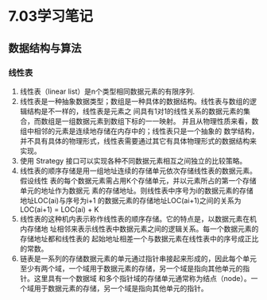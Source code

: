 # 7.03学习笔记

## 数据结构与算法

### 线性表
1. 线性表（linear list）是n个类型相同数据元素的有限序列.
2. 线性表是一种抽象数据类型；数组是一种具体的数据结构。线性表与数组的逻辑结构是不一样的，线性表是元素之 间具有1对1的线性关系的数据元素的集合，而数组是一组数据元素到数组下标的一一映射。 并且从物理性质来看，数组中相邻的元素是连续地存储在内存中的；线性表只是一个抽象的 数学结构，并不具有具体的物理形式，线性表需要通过其它有具体物理形式的数据结构来实现。
3. 使用 Strategy 接口可以实现各种不同数据元素相互之间独立的比较策略。
4. 线性表的顺序存储是用一组地址连续的存储单元依次存储线性表的数据元素。假设线性 表的每个数据元素需占用K个存储单元，并以元素所占的第一个存储单元的地址作为数据元 素的存储地址。则线性表中序号为i的数据元素的存储地址LOC(ai)与序号为i+1 的数据元素的存储地址LOC(ai+1)之间的关系为 LOC(ai+1) = LOC(ai) + K
5. 线性表的这种机内表示称作线性表的顺序存储。它的特点是，以数据元素在机内存储地 址相邻来表示线性表中数据元素之间的逻辑关系。每一个数据元素的存储地址都和线性表的 起始地址相差一个与数据元素在线性表中的序号成正比的常数。
6. 链表是一系列的存储数据元素的单元通过指针串接起来形成的，因此每个单元至少有两个域，一个域用于数据元素的存储，另一个域是指向其他单元的指针。这里具有一个数据域 和多个指针域的存储单元通常称为结点（node）。一个域用于数据元素的存储，另一个域是指向其他单元的指针。